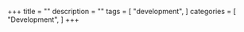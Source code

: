 +++
title = ""
description = ""
tags = [
    "development",
]
categories = [
    "Development",
]
+++
